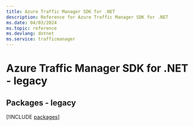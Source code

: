 ```yaml
---
title: Azure Traffic Manager SDK for .NET
description: Reference for Azure Traffic Manager SDK for .NET
ms.date: 04/03/2024
ms.topic: reference
ms.devlang: dotnet
ms.service: trafficmanager
---
```

# Azure Traffic Manager SDK for .NET - legacy
## Packages - legacy
[!INCLUDE [packages](traffic-manager-index.md)]